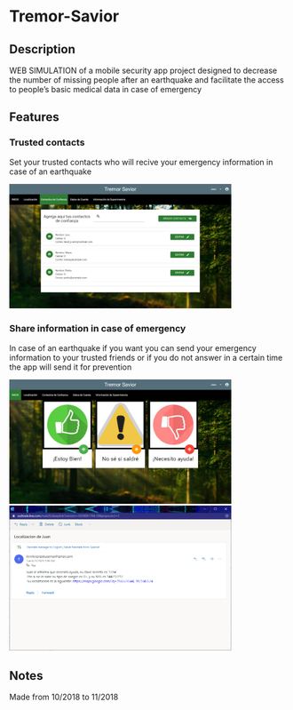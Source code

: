 # Tremor-Savior
## Description
WEB SIMULATION of a mobile security app project designed to decrease the number of missing people after an earthquake and facilitate the access to
people’s basic medical data in case of emergency
## Features
### Trusted contacts
Set your trusted contacts who will recive your emergency information in case of an earthquake

<img src="tremor_imgs/contacs.png" width="400" height="auto"/>

### Share information in case of emergency
In case of an earthquake if you want you can send your emergency information to your trusted friends or if you do not answer in a certain time the app will send it for prevention

<img src="tremor_imgs/options.png" width="400" height="auto"/> <img src="tremor_imgs/mail.png" width="400" height="auto"/>

## Notes
Made from 10/2018 to 11/2018
